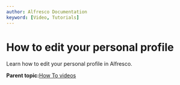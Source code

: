 ```yaml
---
author: Alfresco Documentation
keyword: [Video, Tutorials]
---
```


# How to edit your personal profile

Learn how to edit your personal profile in Alfresco.

  

**Parent topic:**[How To videos](../topics/alfresco-video-tutorials.md)

